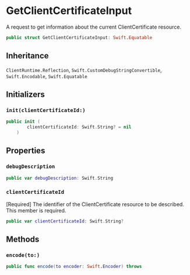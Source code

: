 # GetClientCertificateInput

A request to get information about the current ClientCertificate resource.

``` swift
public struct GetClientCertificateInput: Swift.Equatable 
```

## Inheritance

`ClientRuntime.Reflection`, `Swift.CustomDebugStringConvertible`, `Swift.Encodable`, `Swift.Equatable`

## Initializers

### `init(clientCertificateId:)`

``` swift
public init (
        clientCertificateId: Swift.String? = nil
    )
```

## Properties

### `debugDescription`

``` swift
public var debugDescription: Swift.String 
```

### `clientCertificateId`

\[Required\] The identifier of the ClientCertificate resource to be described.
This member is required.

``` swift
public var clientCertificateId: Swift.String?
```

## Methods

### `encode(to:)`

``` swift
public func encode(to encoder: Swift.Encoder) throws 
```
